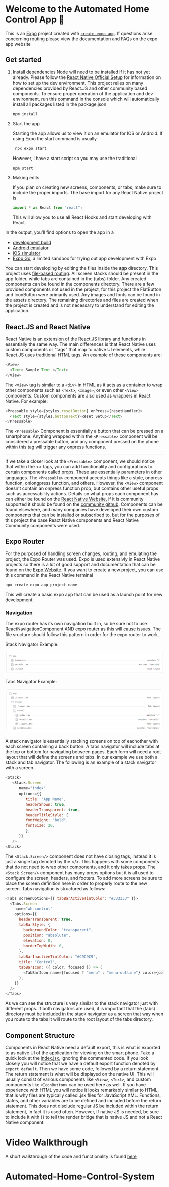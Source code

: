 # Welcome to the Automated Home Control App 👋

This is an [Expo](https://expo.dev) project created with [`create-expo-app`](https://www.npmjs.com/package/create-expo-app). If questions arise concerning routing please view the documentation and FAQs on the expo app website

## Get started

1. Install dependencies
   Node will need to be installed if it has not yet already. Please follow the [React Native Official Setup](https://reactnative.dev/docs/set-up-your-environment) for information on how to set up the dev environment.
   This project relies on many dependencies provided by React.JS and other community based components. To ensure proper operation of the application and dev environment, run this command in the console which will automatically install all packages listed in the package.json

   ```bash
   npm install
   ```

2. Start the app

   Starting the app allows us to view it on an emulator for IOS or Android. If using Expo the start command is usually

   ```bash
    npx expo start
   ```

   However, I have a start script so you may use the traditional

   ```bash
   npm start
   ```

3. Making edits

   If you plan on creating new screens, components, or tabs, make sure to include the proper imports. The base import for any React Native project is

   ```js
   import * as React from "react";
   ```

   This will allow you to use all React Hooks and start developing with React.

In the output, you'll find options to open the app in a

- [development build](https://docs.expo.dev/develop/development-builds/introduction/)
- [Android emulator](https://docs.expo.dev/workflow/android-studio-emulator/)
- [iOS simulator](https://docs.expo.dev/workflow/ios-simulator/)
- [Expo Go](https://expo.dev/go), a limited sandbox for trying out app development with Expo

You can start developing by editing the files inside the **app** directory. This project uses [file-based routing](https://docs.expo.dev/router/introduction). All screen stacks should be present in the app folder, while tabs are contained in the (tabs) folder. Any created components can be found in the components directory. There are a few provided components not used in the project, for this project the FlatButton and IconButton were primarily used. Any images and fonts can be found in the assets directory. The remaining directories and files are created when the project is created and is not necessary to understand for editing the application.

## React.JS and React Native

React Native is an extension of the React.JS library and functions in essentially the same way. The main differences is that React Native uses custom components or "tags" that map to native UI elements, while React.JS uses traditional HTML tags. An example of these components are:

```js
<View>
  <Text> Sample Text </Text>
</View>
```

The `<View>` tag is similar to a `<div>` in HTML as it acts as a container to wrap other components such as `<Text>`, `<Image>`, or even other `<View>` components. Custom components are also used as wrappers in React Native. For example:

```js
<Pressable style={styles.resetButton} onPress={resetHandler}>
  <Text style={styles.buttonText}>Reset Setup</Text>
</Pressable>
```

The `<Pressable>` Component is essentially a button that can be pressed on a smartphone. Anything wrapped within the `<Pressable>` component will be considered a pressable button, and any component pressed on the phone within this tag will trigger any onpress functions.

---

If we take a closer look at the `<Pressable>` component, we should notice that within the <> tags, you can add functionality and configurations to certain components called props. These are essentially parameters in other languages. The `<Pressable>` component accepts things like a style, onpress function, onlongpress function, and others. However, the `<View>` component doesn't contain an onpress function prop, but contains other useful props such as accessability actions. Details on what props each component has can either be found on the [React Native Website](https://reactnative.dev/docs/components-and-apis), if it is community supported it should be found on the [community github](https://github.com/react-native-community). Components can be found elsewhere, and many companies have developed their own custom components that can be installed or subscribed to, but for the purposes of this project the base React Native components and React Native Community components were used.

## Expo Router

For the purposed of handling screen changes, routing, and emulating the project, the Expo Router was used. Expo is used extensivly in React Native projects so there is a lot of good support and documentation that can be found on the [Expo Website](https://expo.dev). If you want to create a new project, you can use this command in the React Native terminal

```bash
npx create-expo-app project-name
```

This will create a basic expo app that can be used as a launch point for new development.

### Navigation

The expo router has its own navigation built in, so be sure not to use ReactNavigationComponent AND expo router as this will cause issues. The file sructure should follow this pattern in order for the expo router to work.

Stack Navigator Example:

![Stack Nav](./assets/images/project-readme.PNG)

Tabs Navigator Example:

![Tabs Nav](./assets//images/project-readme-2.PNG)

A stack navigator is essentially stacking screens on top of eachother with each screen containing a back button. A tabs navigator will include tabs at the top or bottom for navigating between pages. Each form will need a root layout that will define the screens and tabs. In our example we use both a stack and tab navigator. The following is an example of a stack navigator with a screen.

```js
<Stack>
   <Stack.Screen
      name="index"
      options={{
         title: "App Name",
         headerShown: true,
         headerTransparent: true,
         headerTitleStyle: {
         fontWeight: "bold",
         fontSize: 20,
         },
      }}
   />
<Stack>
```

The `<Stack.Screen/>` component does not have closing tags, instead it is just a single tag denoted by the </>. This happens with some components that do not need to wrap other components, and it only takes props. The `<Stack.Screen/>` component has many props options but it is all used to configure the screen, headers, and footers. To add more screens be sure to place the screen definition here in order to properly route to the new screen. Tabs navigation is structured as follows:

```js
<Tabs screenOptions={{ tabBarActiveTintColor: "#333333" }}>
  <Tabs.Screen
    name="wh-control"
    options={{
      headerTransparent: true,
      tabBarStyle: {
        backgroundColor: "transparent",
        position: "absolute",
        elevation: 0,
        borderTopWidth: 0,
      },
      tabBarInactiveTintColor: "#C9C9C9",
      title: "Control",
      tabBarIcon: ({ color, focused }) => (
        <TabBarIcon name={focused ? "menu" : "menu-outline"} color={color} />
      ),
    }}
  />
</Tabs>
```

As we can see the structure is very similar to the stack navigator just with different props. If both navigators are used, it is important that the (tabs) directory must be included in the stack navigator as a screen that way when you route to the tabs it will route to the root layout of the tabs directory.

## Component Structure

Components in React Native need a default export, this is what is exported to as native UI of the application for viewing on the smart phone. Take a quick look at the [index.jsx](./app/index.jsx), ignoring the commented code. If you look closely you will notice that we have a default export function denoted by `export default`. Then we have some code, followed by a return statement. The return statement is what will be displayed on the native UI. This will usually consist of various components like `<View>`, `<Text>`, and custom components like `<IconButton>` can be used here as well. If you have experience with HTML you will notice it looks remarkably similar to HTML, that is why files are typically called .jsx files for JavaScript XML. Functions, states, and other variables are to be defined and included before the return statement. This does not disclude regular JS be included within the return statement, in fact it is used often. However, if native JS is needed, be sure to include it with {} to tell the render bridge that is native JS and not a React Native component.

# Video Walkthrough

A short walkthrough of the code and functionality is found [here](https://youtu.be/q4O4khsZwGI)
# Automated-Home-Control-System
